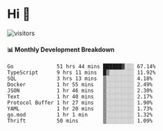 # Hi 👋
 
![visitors](https://visitor-badge.glitch.me/badge?page_id=sorcererxw.sorcererx)

#### 📊 Monthly Development Breakdown

<!--START_SECTION:waka-->
```text
Go              51 hrs 44 mins ██████▓░░░ 67.14%
TypeScript      9 hrs 11 mins  █▒░░░░░░░░ 11.92%
SQL             3 hrs 13 mins  ▒░░░░░░░░░ 4.18%
Docker          1 hr 55 mins   ▒░░░░░░░░░ 2.49%
JSON            1 hr 46 mins   ▒░░░░░░░░░ 2.30%
Text            1 hr 40 mins   ▒░░░░░░░░░ 2.17%
Protocol Buffer 1 hr 27 mins   ▒░░░░░░░░░ 1.90%
YAML            1 hr 20 mins   ▒░░░░░░░░░ 1.73%
go.mod          1 hr 1 min     ▒░░░░░░░░░ 1.32%
Thrift          50 mins        ▒░░░░░░░░░ 1.09%
```
<!--END_SECTION:waka-->

